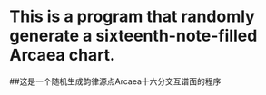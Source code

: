 # This is a program that randomly generate a sixteenth-note-filled Arcaea chart. 
##这是一个随机生成韵律源点Arcaea十六分交互谱面的程序

